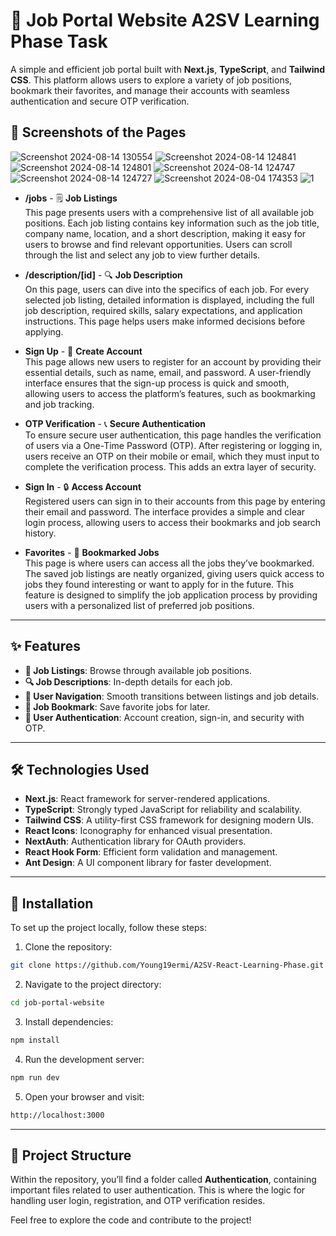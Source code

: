 # 🚀 Job Portal Website A2SV Learning Phase Task

A simple and efficient job portal built with **Next.js**, **TypeScript**, and **Tailwind CSS**. This platform allows users to explore a variety of job positions, bookmark their favorites, and manage their accounts with seamless authentication and secure OTP verification.

## 📸 Screenshots of the Pages
![Screenshot 2024-08-14 130554](https://github.com/user-attachments/assets/6a3ad18d-ff1e-4278-9fca-672a69449339)
![Screenshot 2024-08-14 124841](https://github.com/user-attachments/assets/3e4828d5-a27b-4f97-a300-d0de510f11f0)
![Screenshot 2024-08-14 124801](https://github.com/user-attachments/assets/4ba853a3-a7d8-42ac-874d-2ebe1480795e)
![Screenshot 2024-08-14 124747](https://github.com/user-attachments/assets/e766f88a-c2e1-4a22-9a87-6816dddda28a)
![Screenshot 2024-08-14 124727](https://github.com/user-attachments/assets/2bbdefb9-9b8d-4010-b8fa-8ddb3ae50dcb)
![Screenshot 2024-08-04 174353](https://github.com/user-attachments/assets/e264aac3-501e-430d-9507-a93ac2a99de3)
![1](https://github.com/user-attachments/assets/97be4a7c-cf50-4667-9ade-12547e3dbf89)

- **/jobs** - 🗒️ **Job Listings**  
  This page presents users with a comprehensive list of all available job positions. Each job listing contains key information such as the job title, company name, location, and a short description, making it easy for users to browse and find relevant opportunities. Users can scroll through the list and select any job to view further details.

- **/description/[id]** - 🔍 **Job Description**  
  On this page, users can dive into the specifics of each job. For every selected job listing, detailed information is displayed, including the full job description, required skills, salary expectations, and application instructions. This page helps users make informed decisions before applying.

- **Sign Up** - 🔐 **Create Account**  
  This page allows new users to register for an account by providing their essential details, such as name, email, and password. A user-friendly interface ensures that the sign-up process is quick and smooth, allowing users to access the platform’s features, such as bookmarking and job tracking.

- **OTP Verification** - 📞 **Secure Authentication**  
  To ensure secure user authentication, this page handles the verification of users via a One-Time Password (OTP). After registering or logging in, users receive an OTP on their mobile or email, which they must input to complete the verification process. This adds an extra layer of security.

- **Sign In** - 🔒 **Access Account**  
  Registered users can sign in to their accounts from this page by entering their email and password. The interface provides a simple and clear login process, allowing users to access their bookmarks and job search history.

- **Favorites** - 💖 **Bookmarked Jobs**  
  This page is where users can access all the jobs they’ve bookmarked. The saved job listings are neatly organized, giving users quick access to jobs they found interesting or want to apply for in the future. This feature is designed to simplify the job application process by providing users with a personalized list of preferred job positions.

---

## ✨ Features

- **💼 Job Listings**: Browse through available job positions.
- **🔍 Job Descriptions**: In-depth details for each job.
- **🧭 User Navigation**: Smooth transitions between listings and job details.
- **💾 Job Bookmark**: Save favorite jobs for later.
- **🔑 User Authentication**: Account creation, sign-in, and security with OTP.

---

## 🛠️ Technologies Used

- **Next.js**: React framework for server-rendered applications.
- **TypeScript**: Strongly typed JavaScript for reliability and scalability.
- **Tailwind CSS**: A utility-first CSS framework for designing modern UIs.
- **React Icons**: Iconography for enhanced visual presentation.
- **NextAuth**: Authentication library for OAuth providers.
- **React Hook Form**: Efficient form validation and management.
- **Ant Design**: A UI component library for faster development.

---

## 🚀 Installation

To set up the project locally, follow these steps:

1. Clone the repository:

```bash
git clone https://github.com/Young19ermi/A2SV-React-Learning-Phase.git
```

2. Navigate to the project directory:

```bash
cd job-portal-website
```

3. Install dependencies:

```bash
npm install
```

4. Run the development server:

```bash
npm run dev
```

5. Open your browser and visit:

```bash
http://localhost:3000
```

---

## 📂 Project Structure

Within the repository, you’ll find a folder called **Authentication**, containing important files related to user authentication. This is where the logic for handling user login, registration, and OTP verification resides.

Feel free to explore the code and contribute to the project!

